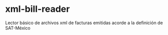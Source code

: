 # xml-bill-reader
Lector básico de archivos xml de facturas emitidas acorde a la definición de SAT-México
